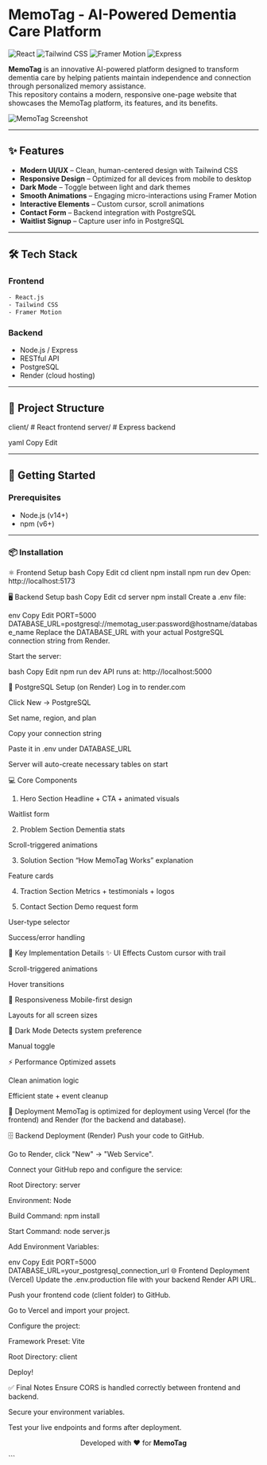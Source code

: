 # MemoTag - AI-Powered Dementia Care Platform

![React](https://img.shields.io/badge/React-18.x-61DAFB?style=for-the-badge&logo=react&logoColor=white)
![Tailwind CSS](https://img.shields.io/badge/Tailwind_CSS-38B2AC?style=for-the-badge&logo=tailwind-css&logoColor=white)
![Framer Motion](https://img.shields.io/badge/Framer_Motion-0055FF?style=for-the-badge&logo=framer&logoColor=white)
![Express](https://img.shields.io/badge/Express-000000?style=for-the-badge&logo=express&logoColor=white)

**MemoTag** is an innovative AI-powered platform designed to transform dementia care by helping patients maintain independence and connection through personalized memory assistance.  
This repository contains a modern, responsive one-page website that showcases the MemoTag platform, its features, and its benefits.

![MemoTag Screenshot](https://github.com/user-attachments/assets/6892fb2b-e314-4847-a2c0-e91a41d1b5a2)

---

## ✨ Features

- **Modern UI/UX** – Clean, human-centered design with Tailwind CSS  
- **Responsive Design** – Optimized for all devices from mobile to desktop  
- **Dark Mode** – Toggle between light and dark themes  
- **Smooth Animations** – Engaging micro-interactions using Framer Motion  
- **Interactive Elements** – Custom cursor, scroll animations  
- **Contact Form** – Backend integration with PostgreSQL  
- **Waitlist Signup** – Capture user info in PostgreSQL  

---

## 🛠️ Tech Stack

### Frontend
```bash
- React.js  
- Tailwind CSS  
- Framer Motion
```

### Backend
- Node.js / Express  
- RESTful API  
- PostgreSQL  
- Render (cloud hosting)  

---

## 📁 Project Structure

client/ # React frontend
server/ # Express backend

yaml
Copy
Edit

---

## 🚀 Getting Started

### Prerequisites

- Node.js (v14+)  
- npm (v6+)

---

### 📦 Installation

⚛️ Frontend Setup
bash
Copy
Edit
cd client
npm install
npm run dev
Open: http://localhost:5173

🖥️ Backend Setup
bash
Copy
Edit
cd server
npm install
Create a .env file:

env
Copy
Edit
PORT=5000
DATABASE_URL=postgresql://memotag_user:password@hostname/database_name
Replace the DATABASE_URL with your actual PostgreSQL connection string from Render.

Start the server:

bash
Copy
Edit
npm run dev
API runs at: http://localhost:5000

🧠 PostgreSQL Setup (on Render)
Log in to render.com

Click New → PostgreSQL

Set name, region, and plan

Copy your connection string

Paste it in .env under DATABASE_URL

Server will auto-create necessary tables on start

💻 Core Components
1. Hero Section
Headline + CTA + animated visuals

Waitlist form

2. Problem Section
Dementia stats

Scroll-triggered animations

3. Solution Section
“How MemoTag Works” explanation

Feature cards

4. Traction Section
Metrics + testimonials + logos

5. Contact Section
Demo request form

User-type selector

Success/error handling

🔧 Key Implementation Details
✨ UI Effects
Custom cursor with trail

Scroll-triggered animations

Hover transitions

📱 Responsiveness
Mobile-first design

Layouts for all screen sizes

🌙 Dark Mode
Detects system preference

Manual toggle

⚡ Performance
Optimized assets

Clean animation logic

Efficient state + event cleanup

🚀 Deployment
MemoTag is optimized for deployment using Vercel (for the frontend) and Render (for the backend and database).

🗄️ Backend Deployment (Render)
Push your code to GitHub.

Go to Render, click "New" → "Web Service".

Connect your GitHub repo and configure the service:

Root Directory: server

Environment: Node

Build Command: npm install

Start Command: node server.js

Add Environment Variables:

env
Copy
Edit
PORT=5000
DATABASE_URL=your_postgresql_connection_url
🌐 Frontend Deployment (Vercel)
Update the .env.production file with your backend Render API URL.

Push your frontend code (client folder) to GitHub.

Go to Vercel and import your project.

Configure the project:

Framework Preset: Vite

Root Directory: client

Deploy!

✅ Final Notes
Ensure CORS is handled correctly between frontend and backend.

Secure your environment variables.

Test your live endpoints and forms after deployment.

<p align="center"> Developed with ❤️ for <strong>MemoTag</strong> </p> ```
